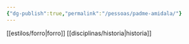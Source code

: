 ```yaml
---
{"dg-publish":true,"permalink":"/pessoas/padme-amidala/"}
---
```


 [[estilos/forro\|forro]] [[disciplinas/historia\|historia]]